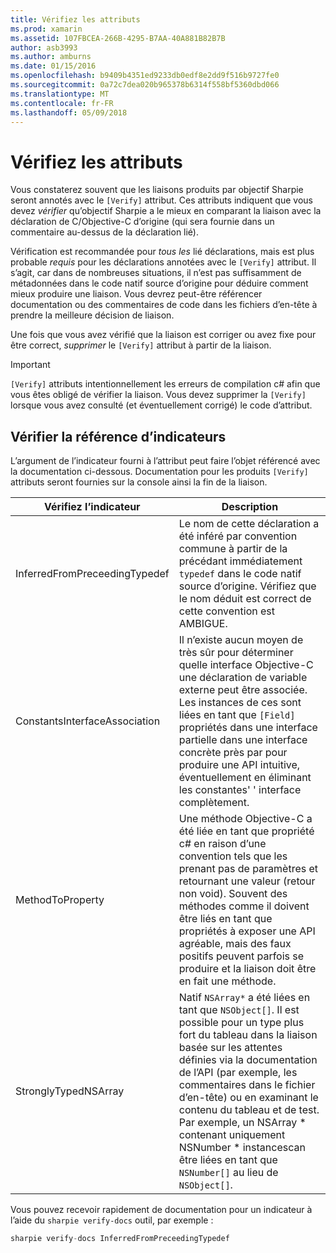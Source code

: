 ```yaml
---
title: Vérifiez les attributs
ms.prod: xamarin
ms.assetid: 107FBCEA-266B-4295-B7AA-40A881B82B7B
author: asb3993
ms.author: amburns
ms.date: 01/15/2016
ms.openlocfilehash: b9409b4351ed9233db0edf8e2dd9f516b9727fe0
ms.sourcegitcommit: 0a72c7dea020b965378b6314f558bf5360dbd066
ms.translationtype: MT
ms.contentlocale: fr-FR
ms.lasthandoff: 05/09/2018
---
```

# <a name="verify-attributes"></a>Vérifiez les attributs


Vous constaterez souvent que les liaisons produits par objectif Sharpie seront annotés avec le `[Verify]` attribut. Ces attributs indiquent que vous devez _vérifier_ qu’objectif Sharpie a le mieux en comparant la liaison avec la déclaration de C/Objective-C d’origine (qui sera fournie dans un commentaire au-dessus de la déclaration lié).

Vérification est recommandée pour _tous les_ lié déclarations, mais est plus probable _requis_ pour les déclarations annotées avec le `[Verify]` attribut. Il s’agit, car dans de nombreuses situations, il n’est pas suffisamment de métadonnées dans le code natif source d’origine pour déduire comment mieux produire une liaison. Vous devrez peut-être référencer documentation ou des commentaires de code dans les fichiers d’en-tête à prendre la meilleure décision de liaison.

Une fois que vous avez vérifié que la liaison est corriger ou avez fixe pour être correct, _supprimer_ le `[Verify]` attribut à partir de la liaison.

> [!IMPORTANT]
> `[Verify]` attributs intentionnellement les erreurs de compilation c# afin que vous êtes obligé de vérifier la liaison. Vous devez supprimer la `[Verify]` lorsque vous avez consulté (et éventuellement corrigé) le code d’attribut.

## <a name="verify-hints-reference"></a>Vérifier la référence d’indicateurs

L’argument de l’indicateur fourni à l’attribut peut faire l’objet référencé avec la documentation ci-dessous. Documentation pour les produits `[Verify]` attributs seront fournies sur la console ainsi la fin de la liaison.

|Vérifiez l’indicateur|Description|
|---|---|
|InferredFromPreceedingTypedef|Le nom de cette déclaration a été inféré par convention commune à partir de la précédant immédiatement `typedef` dans le code natif source d’origine. Vérifiez que le nom déduit est correct de cette convention est AMBIGUE.|
|ConstantsInterfaceAssociation|Il n’existe aucun moyen de très sûr pour déterminer quelle interface Objective-C une déclaration de variable externe peut être associée. Les instances de ces sont liées en tant que `[Field]` propriétés dans une interface partielle dans une interface concrète près par pour produire une API intuitive, éventuellement en éliminant les constantes' ' interface complètement.|
|MethodToProperty|Une méthode Objective-C a été liée en tant que propriété c# en raison d’une convention tels que les prenant pas de paramètres et retournant une valeur (retour non void). Souvent des méthodes comme il doivent être liés en tant que propriétés à exposer une API agréable, mais des faux positifs peuvent parfois se produire et la liaison doit être en fait une méthode.|
|StronglyTypedNSArray|Natif `NSArray*` a été liées en tant que `NSObject[]`. Il est possible pour un type plus fort du tableau dans la liaison basée sur les attentes définies via la documentation de l’API (par exemple, les commentaires dans le fichier d’en-tête) ou en examinant le contenu du tableau et de test. Par exemple, un NSArray * contenant uniquement NSNumber * instancescan être liées en tant que `NSNumber[]` au lieu de `NSObject[]`.|

Vous pouvez recevoir rapidement de documentation pour un indicateur à l’aide du `sharpie verify-docs` outil, par exemple :

```csharp
sharpie verify-docs InferredFromPreceedingTypedef
```

